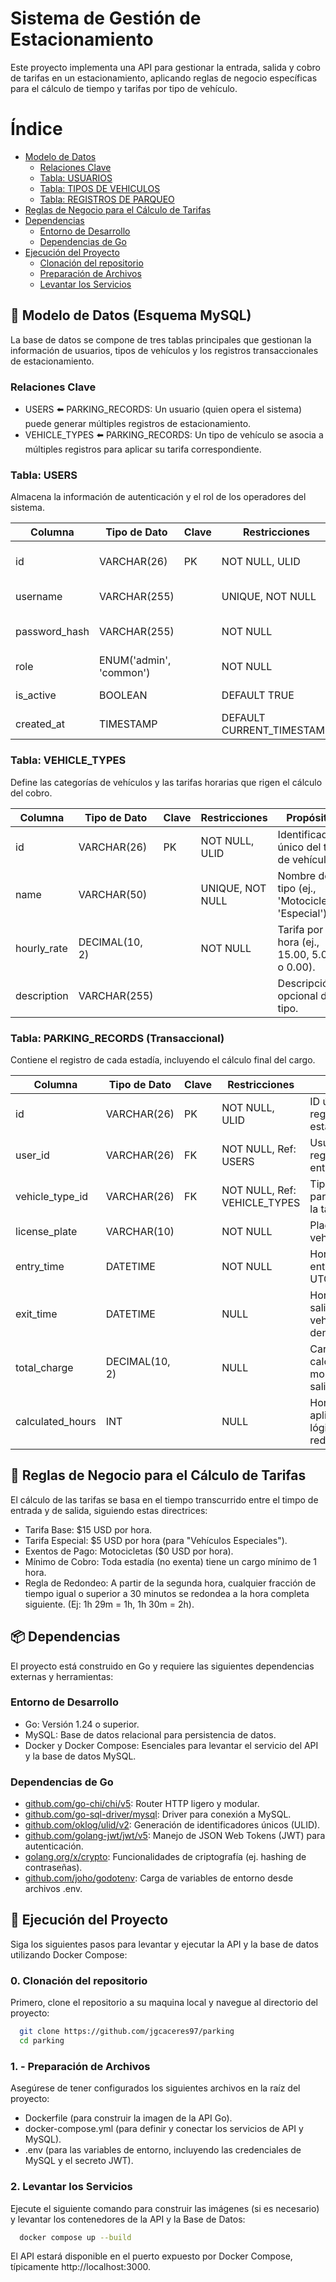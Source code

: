 # Sistema de Gestión de Estacionamiento

Este proyecto implementa una API para gestionar la entrada, salida y cobro de tarifas en un
estacionamiento, aplicando reglas de negocio específicas para el cálculo de tiempo y tarifas por
tipo de vehículo.

# Índice

- [Modelo de Datos](#💾-modelo-de-datos-esquema-mysql)
  - [Relaciones Clave](#relaciones-clave)
  - [Tabla: USUARIOS](#tabla-users)
  - [Tabla: TIPOS DE VEHICULOS](#tabla-vehicle-types)
  - [Tabla: REGISTROS DE PARQUEO](#tabla-parking_records-transaccional)
- [Reglas de Negocio para el Cálculo de Tarifas](#💸-reglas-de-negocio-para-el-cálculo-de-tarifas)
- [Dependencias](#📦-dependencias)
  - [Entorno de Desarrollo](#entorno-de-desarrollo)
  - [Dependencias de Go](#dependencias-de-go)
- [Ejecución del Proyecto](#🚀-ejecucion-del-proyecto)
  - [Clonación del repositorio](#0-clonacion-del-repositorio)
  - [Preparación de Archivos](#1-preparación-de-archivos)
  - [Levantar los Servicios](#2-levantar-los-servicios)

## 💾 Modelo de Datos (Esquema MySQL)

La base de datos se compone de tres tablas principales que gestionan la información de usuarios,
tipos de vehículos y los registros transaccionales de estacionamiento.

### Relaciones Clave

- USERS ⬅️ PARKING_RECORDS: Un usuario (quien opera el sistema) puede generar múltiples registros de
  estacionamiento.
- VEHICLE_TYPES ⬅️ PARKING_RECORDS: Un tipo de vehículo se asocia a múltiples registros para aplicar
  su tarifa correspondiente.

### Tabla: USERS

Almacena la información de autenticación y el rol de los operadores del sistema.

| Columna       | Tipo de Dato            | Clave | Restricciones             | Propósito                        |
| ------------- | ----------------------- | ----- | ------------------------- | -------------------------------- |
| id            | VARCHAR(26)             | PK    | NOT NULL, ULID            | Identificador único del usuario. |
| username      | VARCHAR(255)            |       | UNIQUE, NOT NULL          | Nombre de usuario                |
| password_hash | VARCHAR(255)            |       | NOT NULL                  | Hash seguro de contraseña.       |
| role          | ENUM('admin', 'common') |       | NOT NULL                  | Permisos de usuario.             |
| is_active     | BOOLEAN                 |       | DEFAULT TRUE              | Estado del usuario.              |
| created_at    | TIMESTAMP               |       | DEFAULT CURRENT_TIMESTAMP | Fecha de creación                |

### Tabla: VEHICLE_TYPES

Define las categorías de vehículos y las tarifas horarias que rigen el cálculo del cobro.

| Columna     | Tipo de Dato   | Clave | Restricciones    | Propósito                                         |
| ----------- | -------------- | ----- | ---------------- | ------------------------------------------------- |
| id          | VARCHAR(26)    | PK    | NOT NULL, ULID   | Identificador único del tipo de vehículo.         |
| name        | VARCHAR(50)    |       | UNIQUE, NOT NULL | Nombre del tipo (ej., 'Motocicleta', 'Especial'). |
| hourly_rate | DECIMAL(10, 2) |       | NOT NULL         | Tarifa por hora (ej., 15.00, 5.00 o 0.00).        |
| description | VARCHAR(255)   |       |                  | Descripción opcional del tipo.                    |

### Tabla: PARKING_RECORDS (Transaccional)

Contiene el registro de cada estadía, incluyendo el cálculo final del cargo.

| Columna          | Tipo de Dato   | Clave | Restricciones                | Propósito                                                 |
| ---------------- | -------------- | ----- | ---------------------------- | --------------------------------------------------------- |
| id               | VARCHAR(26)    | PK    | NOT NULL, ULID               | ID único del registro de estacionamiento.                 |
| user_id          | VARCHAR(26)    | FK    | NOT NULL, Ref: USERS         | Usuario que registró la entrada.                          |
| vehicle_type_id  | VARCHAR(26)    | FK    | NOT NULL, Ref: VEHICLE_TYPES | Tipo de vehículo para determinar la tarifa.               |
| license_plate    | VARCHAR(10)    |       | NOT NULL                     | Placa del vehículo.                                       |
| entry_time       | DATETIME       |       | NOT NULL                     | Hora y fecha de entrada (en UTC).                         |
| exit_time        | DATETIME       |       | NULL                         | Hora y fecha de salida. NULL si el vehículo sigue dentro. |
| total_charge     | DECIMAL(10, 2) |       | NULL                         | Cargo total calculado al momento de la salida.            |
| calculated_hours | INT            |       | NULL                         | Horas cobradas aplicando la lógica de redondeo.           |

## 💸 Reglas de Negocio para el Cálculo de Tarifas

El cálculo de las tarifas se basa en el tiempo transcurrido entre el timpo de entrada y de salida,
siguiendo estas directrices:

- Tarifa Base: $15 USD por hora.
- Tarifa Especial: $5 USD por hora (para "Vehículos Especiales").
- Exentos de Pago: Motocicletas ($0 USD por hora).
- Mínimo de Cobro: Toda estadía (no exenta) tiene un cargo mínimo de 1 hora.
- Regla de Redondeo: A partir de la segunda hora, cualquier fracción de tiempo igual o superior a 30
  minutos se redondea a la hora completa siguiente. (Ej: 1h 29m = 1h, 1h 30m = 2h).

## 📦 Dependencias

El proyecto está construido en Go y requiere las siguientes dependencias externas y herramientas:

### Entorno de Desarrollo

- Go: Versión 1.24 o superior.
- MySQL: Base de datos relacional para persistencia de datos.
- Docker y Docker Compose: Esenciales para levantar el servicio del API y la base de datos MySQL.

### Dependencias de Go

- [github.com/go-chi/chi/v5](https://github.com/go-chi/chi/v5): Router HTTP ligero y modular.
- [github.com/go-sql-driver/mysql](https://github.com/go-sql-driver/mysql): Driver para conexión a
  MySQL.
- [github.com/oklog/ulid/v2](https://github.com/oklog/ulid/v2): Generación de identificadores únicos
  (ULID).
- [github.com/golang-jwt/jwt/v5](https://github.com/golang-jwt/jwt/v5): Manejo de JSON Web Tokens
  (JWT) para autenticación.
- [golang.org/x/crypto](https://golang.org/x/crypto): Funcionalidades de criptografía (ej. hashing
  de contraseñas).
- [github.com/joho/godotenv](https://github.com/joho/godotenv): Carga de variables de entorno desde
  archivos .env.

## 🚀 Ejecución del Proyecto

Siga los siguientes pasos para levantar y ejecutar la API y la base de datos utilizando Docker
Compose:

### 0. Clonación del repositorio

Primero, clone el repositorio a su maquina local y navegue al directorio del proyecto:

```bash
  git clone https://github.com/jgcaceres97/parking
  cd parking
```

### 1. - Preparación de Archivos

Asegúrese de tener configurados los siguientes archivos en la raíz del proyecto:

- Dockerfile (para construir la imagen de la API Go).
- docker-compose.yml (para definir y conectar los servicios de API y MySQL).
- .env (para las variables de entorno, incluyendo las credenciales de MySQL y el secreto JWT).

### 2. Levantar los Servicios

Ejecute el siguiente comando para construir las imágenes (si es necesario) y levantar los
contenedores de la API y la Base de Datos:

```bash
  docker compose up --build
```

El API estará disponible en el puerto expuesto por Docker Compose, típicamente
http://localhost:3000.
